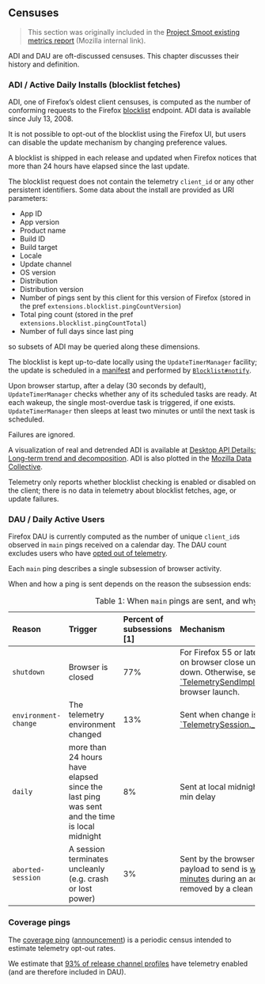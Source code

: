 ## Censuses

> This section was originally included in the [Project Smoot existing metrics report][smootv1]
(Mozilla internal link).

[smootv1]: https://mozilla-private.report/smoot-existing-metrics/book/05_overview.html

ADI and DAU are oft-discussed censuses. This chapter discusses their history and definition.

### ADI / Active Daily Installs (blocklist fetches)

ADI, one of Firefox’s oldest client censuses, is computed as the number
of conforming requests to the Firefox
[blocklist](https://wiki.mozilla.org/Blocklisting) endpoint. ADI data is
available since July 13, 2008.

It is not possible to opt-out of the blocklist using the Firefox UI, but
users can disable the update mechanism by changing preference values.

A blocklist is shipped in each release and updated when Firefox notices
that more than 24 hours have elapsed since the last update.

The blocklist request does not contain the telemetry `client_id` or any
other persistent identifiers. Some data about the install are provided
as URI parameters:

  - App ID
  - App version
  - Product name
  - Build ID
  - Build target
  - Locale
  - Update channel
  - OS version
  - Distribution
  - Distribution version
  - Number of pings sent by this client for this version of Firefox
    (stored in the pref `extensions.blocklist.pingCountVersion`)
  - Total ping count (stored in the pref
    `extensions.blocklist.pingCountTotal`)
  - Number of full days since last ping

so subsets of ADI may be queried along these dimensions.

The blocklist is kept up-to-date locally using the `UpdateTimerManager`
facility; the update is scheduled in a [manifest] and performed by
[`Blocklist#notify`][bl_notify].

Upon browser startup, after a delay (30 seconds by default),
`UpdateTimerManager` checks whether any of its scheduled tasks are
ready. At each wakeup, the single most-overdue task is triggered, if one
exists. `UpdateTimerManager` then sleeps at least two minutes or until
the next task is scheduled.

Failures are ignored.

A visualization of real and detrended ADI is available at
[Desktop API Details: Long-term trend and decomposition][adi_graph].
ADI is also plotted in the [Mozilla Data Collective][adi_mdc].

Telemetry only reports whether blocklist checking is enabled or disabled
on the client; there is no data in telemetry about blocklist fetches,
age, or update failures.

[manifest]: https://searchfox.org/mozilla-central/rev/b36e97fc776635655e84f2048ff59f38fa8a4626/toolkit/mozapps/extensions/extensions.manifest#1
[bl_notify]: https://searchfox.org/mozilla-central/rev/b36e97fc776635655e84f2048ff59f38fa8a4626/toolkit/mozapps/extensions/Blocklist.jsm#569
[adi_graph]: https://strategy-and-insights.mozilla.com/dailyUsageSignals/adiDetails.html
[adi_mdc]: BROKEN:https://www.mozdatacollective.com/report/index/index/element/877/segment/0

### DAU / Daily Active Users

Firefox DAU is currently computed as the number of unique `client_id`s
observed in `main` pings received on a calendar day. The DAU count
excludes users who have [opted out of telemetry][optout].

[optout]: https://support.mozilla.org/en-US/kb/share-data-mozilla-help-improve-firefox

Each `main` ping describes a single subsession of browser activity.

When and how a ping is sent depends on the reason the subsession ends:

<div id="tbl:pingreasons">

<table style="width:99%;">
<caption>Table 1: When <code>main</code> pings are sent, and why.</caption>
<colgroup>
<col style="width: 9%" />
<col style="width: 7%" />
<col style="width: 7%" />
<col style="width: 75%" />
</colgroup>
<thead>
<tr class="header">
<th style="text-align: left;">Reason</th>
<th style="text-align: left;">Trigger</th>
<th style="text-align: left;">Percent of subsessions [1]</th>
<th style="text-align: left;">Mechanism</th>
</tr>
</thead>
<tbody>
<tr class="odd">
<td style="text-align: left;"><code>shutdown</code></td>
<td style="text-align: left;">Browser is closed</td>
<td style="text-align: left;">77%</td>
<td style="text-align: left;">For Firefox 55 or later, sent by <a href="https://firefox-source-docs.mozilla.org/toolkit/components/telemetry/telemetry/internals/pingsender.html"><code>Pingsender</code></a> on browser close unless the OS is shutting down. Otherwise, sent by <a href="https://searchfox.org/mozilla-central/rev/532e4b94b9e807d157ba8e55034aef05c1196dc9/toolkit/components/telemetry/app/TelemetrySend.jsm#677">`TelemetrySendImpl.setup`</a> on the following browser launch.</td>
</tr>
<tr class="even">
<td style="text-align: left;"><code>environment-change</code></td>
<td style="text-align: left;">The telemetry environment changed</td>
<td style="text-align: left;">13%</td>
<td style="text-align: left;">Sent when change is detected by <a href="https://searchfox.org/mozilla-central/rev/532e4b94b9e807d157ba8e55034aef05c1196dc9/toolkit/components/telemetry/pings/TelemetrySession.jsm#1510">`TelemetrySession._onEnvironmentChange`</a></td>
</tr>
<tr class="odd">
<td style="text-align: left;"><code>daily</code></td>
<td style="text-align: left;">more than 24 hours have elapsed since the last ping was sent and the time is local midnight</td>
<td style="text-align: left;">8%</td>
<td style="text-align: left;">Sent at local midnight after a random 0-60 min delay</td>
</tr>
<tr class="even">
<td style="text-align: left;"><code>aborted-session</code></td>
<td style="text-align: left;">A session terminates uncleanly (e.g. crash or lost power)</td>
<td style="text-align: left;">3%</td>
<td style="text-align: left;">Sent by the browser on the next launch; the payload to send is <a href="https://firefox-source-docs.mozilla.org/toolkit/components/telemetry/telemetry/concepts/crashes.html">written to disk every 5 minutes</a> during an active session and removed by a clean shutdown</td>
</tr>
</tbody>
</table>

</div>

### Coverage pings

The [coverage ping]
([announcement](https://blog.mozilla.org/data/2018/08/20/effectively-measuring-search-in-firefox/))
is a periodic census intended to estimate telemetry opt-out rates.

We estimate that [93% of release channel
profiles](https://metrics.mozilla.com/~rharter/reports/coverage/index.html)
have telemetry enabled (and are therefore included in DAU).

[coverage ping]: https://firefox-source-docs.mozilla.org/toolkit/components/telemetry/telemetry/data/coverage-ping.html
